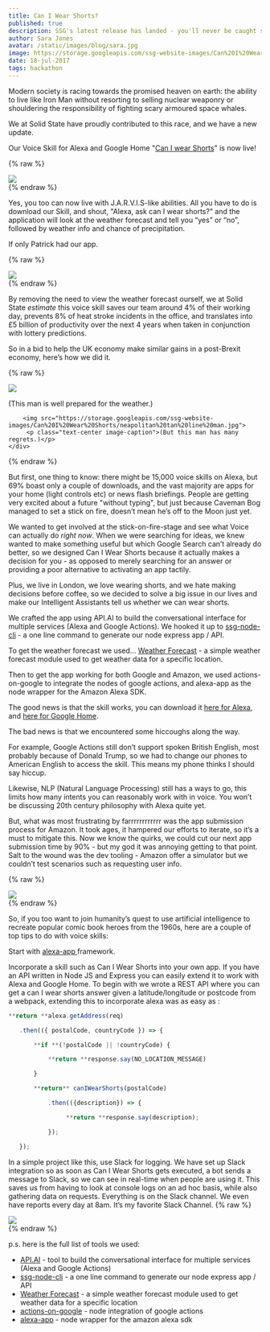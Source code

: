 ```yaml
---
title: Can I Wear Shorts?
published: true
description: SSG's latest release has landed - you'll never be caught short again with our new Voice Skill for Alexa and Google. Here's how, and why, we did it...
author: Sara Jones
avatar: /static/images/blog/sara.jpg
image: https://storage.googleapis.com/ssg-website-images/Can%20I%20Wear%20Shorts/rainbow.jpg
date: 18-jul-2017
tags: hackathon
---
```


Modern society is racing towards the promised heaven on earth: the ability to live like Iron Man without resorting to selling nuclear weaponry or shouldering the responsibility of fighting scary armoured space whales.

We at Solid State have proudly contributed to this race, and we have a new update.

Our Voice Skill for Alexa and Google Home "[Can I wear Shorts](https://www.amazon.co.uk/kyle-ssg-Can-I-Wear-Shorts-x/dp/B0711VC95N/ref=sr_1_1?s=digital-skills&ie=UTF8&qid=1500296568&sr=1-1&keywords=can+i+wear+short)" is now live!

{% raw %}
<div class="offset-md-3 col-md-6 mt-5 mb-5">
    <img src="https://storage.googleapis.com/ssg-website-images/Can%20I%20Wear%20Shorts/Iron%20Man%20it's%20christmas.gif">
</div>
{% endraw %}

Yes, you too can now live with J.A.R.V.I.S-like abilities. All you have to do is download our Skill, and shout, "Alexa, ask can I wear shorts?" and the application will look at the weather forecast and tell you “yes” or “no”, followed by weather info and chance of precipitation.

If only Patrick had our app.

{% raw %}
    <div class="offset-md-3 col-md-6 mt-5 mb-5">
        <img src="https://storage.googleapis.com/ssg-website-images/Can%20I%20Wear%20Shorts/patrick%20in%20rain%20shorts%20(1).gif">
    </div>
{% endraw %}

By removing the need to view the weather forecast ourself, we at Solid State *estimate* this voice skill saves our team around 4% of their working day, prevents 8% of heat stroke incidents in the office, and translates into £5 billion of productivity over the next 4 years when taken in conjunction with lottery predictions.

So in a bid to help the UK economy make similar gains in a post-Brexit economy, here’s how we did it.

{% raw %}
    <div class="offset-md-3 col-md-6">
        <img src="https://storage.googleapis.com/ssg-website-images/Can%20I%20Wear%20Shorts/underwear%20rain%20man%20(2).gif">
         <p class="text-center image-caption">(This man is well prepared for the weather.)</p>

        <img src="https://storage.googleapis.com/ssg-website-images/Can%20I%20Wear%20Shorts/neapolitan%20tan%20line%20man.jpg">
         <p class="text-center image-caption">(But this man has many regrets.)</p>
    </div>
{% endraw %}

But first, one thing to know: there might be 15,000 voice skills on Alexa, but 69% boast only a couple of downloads, and the vast majority are apps for your home (light controls etc) or news flash briefings. People are getting very excited about a future "without typing", but just because Caveman Bog managed to set a stick on fire, doesn’t mean he’s off to the Moon just yet.

We wanted to get involved at the stick-on-fire-stage and see what Voice can actually do *right now*. When we were searching for ideas, we knew wanted to make something useful but which Google Search can’t already do better, so we designed Can I Wear Shorts because it actually makes a decision for you - as opposed to merely searching for an answer or providing a poor alternative to activating an app tactily.

Plus, we live in London, we love wearing shorts, and we hate making decisions before coffee, so we decided to solve a big issue in our lives and make our Intelligent Assistants tell us whether we can wear shorts.

We  crafted the app using API.AI to build the conversational interface for multiple services (Alexa and Google Actions). We hooked it up to [ssg-node-cli](https://github.com/SolidStateGroup/ssg-node-cli) - a one line command to generate our node express app / API.

To get the weather forecast we used... [Weather Forecast](https://www.google.com/url?q=https://www.npmjs.com/package/forecast&sa=D&ust=1500311293629000&usg=AFQjCNEccXOehpblmKeuMBxRZXY7JApnZA) - a simple weather forecast module used to get weather data for a specific location.

Then to get the app working for both Google and Amazon, we used actions-on-google to integrate the nodes of google actions, and alexa-app as the node wrapper for the Amazon Alexa SDK.

The good news is that the skill works, you can download it [here for Alexa](https://www.amazon.co.uk/kyle-ssg-Can-I-Wear-Shorts-x/dp/B0711VC95N/ref=sr_1_1?s=digital-skills&ie=UTF8&qid=1500296568&sr=1-1&keywords=can+i+wear+short), and [here](https://www.google.com/url?q=https://assistant.google.com/services/a/id/32ba704aeb37297d?source%3Dweb&sa=D&ust=1500311341070000&usg=AFQjCNGXzh7g-RzPLtHTQpfUyRM6JdhGrQ)[ for Google Home](https://www.google.com/url?q=https://assistant.google.com/services/a/id/32ba704aeb37297d?source%3Dweb&sa=D&ust=1500311341070000&usg=AFQjCNGXzh7g-RzPLtHTQpfUyRM6JdhGrQ).

The bad news is that we encountered some hiccoughs along the way.

For example, Google Actions still don’t support spoken British English, most probably because of Donald Trump, so we had to change our phones to American English to access the skill. This means my phone thinks I should say hiccup.

Likewise, NLP (Natural Language Processing) still has a ways to go, this limits how many intents you can reasonably work with in voice. You won’t be discussing 20th century philosophy with Alexa quite yet.

But, what was most frustrating by farrrrrrrrrrrr was the app submission process for Amazon.  It took ages, it hampered our efforts to iterate, so it’s a must to mitigate this. Now we know the quirks, we could cut our next app submission time by 90% - but my god it was annoying getting to that point. Salt to the wound was the dev tooling - Amazon offer a simulator but we couldn’t test scenarios such as requesting user info.

{% raw %}
    <div class="offset-md-3 col-md-6 mb-5 mt-5">
        <img src="https://storage.googleapis.com/ssg-website-images/Can%20I%20Wear%20Shorts/female%20postman%20shorts%20snow.jpg">
    </div>
{% endraw %}


So, if you too want to join humanity’s quest to use artificial intelligence to recreate popular comic book heroes from the 1960s, here are a couple of top tips to do with voice skills:

Start with [alexa-app ](https://github.com/alexa-js/alexa-app)framework.

Incorporate a skill such as Can I Wear Shorts into your own app. If you have an API written in Node JS and Express you can easily extend it to work with Alexa and Google Home. To begin with we wrote a REST API where you can get a can I wear shorts answer given a latitude/longitude or postcode from a webpack, extending this to incorporate alexa was as easy as :

```javascript
**return **alexa.getAddress(req)

   .then(({ postalCode, countryCode }) => {

       **if **(!postalCode || !countryCode) {

           **return **response.say(NO_LOCATION_MESSAGE)

       }

       **return** canIWearShorts(postalCode)

           .then(({description}) => {

            	**return **response.say(description);

           });

   });
```

In a simple project like this, use Slack for logging. We have set up Slack integration so as soon as Can I Wear Shorts gets executed, a bot sends a message to Slack, so we can see in real-time when people are using it. This saves us from having to look at console logs on an ad hoc basis, while also gathering data on requests. Everything is on the Slack channel. We even have reports every day at 8am. It’s my favorite Slack Channel.
{% raw %}
    <div class="offset-md-3 col-md-6 mt-5 mb-5">
        <img src="https://storage.googleapis.com/ssg-website-images/Can%20I%20Wear%20Shorts/iron%20man%20background%20explosion%20(3).gif">
    </div>
{% endraw %}

p.s. here is the full list of tools we used:

  * [API.AI](https://api.ai/) - tool to build the conversational interface for multiple services (Alexa and Google Actions)
  * [ssg-node-cli](https://github.com/SolidStateGroup/ssg-node-cli) - a one line command to generate our node express app / API
  * [Weather Forecast](https://www.google.com/url?q=https://www.npmjs.com/package/forecast&sa=D&ust=1500311293629000&usg=AFQjCNEccXOehpblmKeuMBxRZXY7JApnZA) - a simple weather forecast module used to get weather data for a specific location
  * [actions-on-google](https://developers.google.com/actions/) - node integration of google actions
  * [alexa-app](https://github.com/alexa-js/alexa-app) - node wrapper for the amazon alexa sdk
